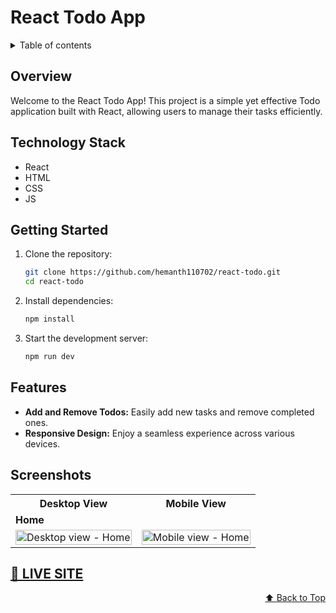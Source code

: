 <div id="top"></div>

# React Todo App

<details>
<summary>Table of contents</summary>

-   [Overview](#overview)
-   [Technology Stack](#technology-stack)
-   [Getting Started](#getting-started)
-   [Features](#features)
-   [Screenshots](#screenshots)
-   [Live Link](#live-site)

</details>

## Overview

Welcome to the React Todo App! This project is a simple yet effective Todo application built with React, allowing users to manage their tasks efficiently.

## Technology Stack

- React
- HTML
- CSS 
- JS

## Getting Started

1. Clone the repository:
   ```bash
   git clone https://github.com/hemanth110702/react-todo.git
   cd react-todo
   ```

2. Install dependencies:
   ```bash
   npm install
   ```

3. Start the development server:
   ```bash
   npm run dev
   ```

## Features

- **Add and Remove Todos:** Easily add new tasks and remove completed ones.
- **Responsive Design:** Enjoy a seamless experience across various devices.

## Screenshots

<table>
    <tr>
        <th>Desktop View</th>
        <th>Mobile View</th>
    </tr>
    <tr>
      <td colspan="3" style="text-align: left;font-weight: bold;">Home</td>
    </tr>
    <tr>
        <td>
            <img src="https://github.com/hemanth110702/react-todo/assets/89832451/ebf7a488-f9d7-4129-9c05-85e3812251e7" width="100%" title="Desktop view - Home"/>
        </td>
        <td>
            <img src="https://github.com/hemanth110702/react-todo/assets/89832451/543c0221-1e17-4641-abff-3884fac008b2" width="100%" title="Mobile view - Home"/>
        </td>
    </tr>
</table>

## [ 🚀 LIVE SITE](https://todo-tasks-react.netlify.app/)


<p align="right"><a href="#top">⬆️ Back to Top</a></p>
